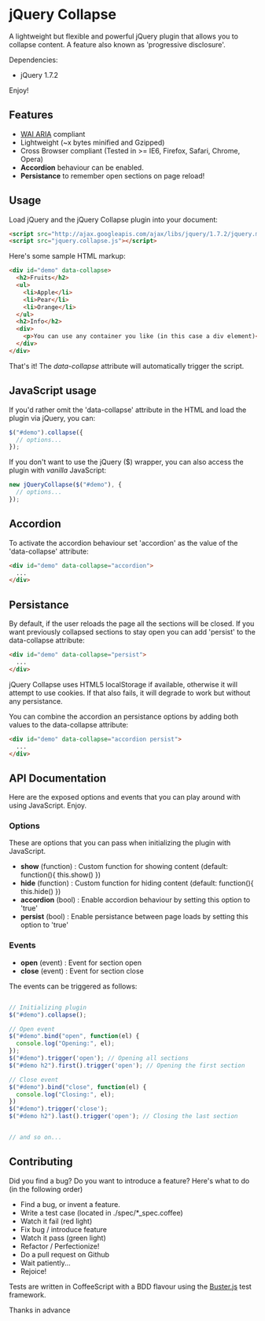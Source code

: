 # jQuery Collapse

A lightweight but flexible and powerful jQuery plugin that allows you to collapse content. A feature also
known as 'progressive disclosure'.

Dependencies:
- jQuery 1.7.2

Enjoy!


## Features

- [WAI ARIA](http://dev.opera.com/articles/view/introduction-to-wai-aria/) compliant
- Lightweight (~x bytes minified and Gzipped)
- Cross Browser compliant (Tested in >= IE6, Firefox, Safari, Chrome, Opera)
- **Accordion** behaviour can be enabled. 
- **Persistance** to remember open sections on page reload!


## Usage

Load jQuery and the jQuery Collapse plugin into your document:

```html
<script src="http://ajax.googleapis.com/ajax/libs/jquery/1.7.2/jquery.min.js"></script>
<script src="jquery.collapse.js"></script>
```

Here's some sample HTML markup:

```html
<div id="demo" data-collapse>
  <h2>Fruits</h2>
  <ul>
    <li>Apple</li>
    <li>Pear</li>
    <li>Orange</li>
  </ul>
  <h2>Info</h2>
  <div>
    <p>You can use any container you like (in this case a div element)</p>
  </div>
</div>
```

That's it! The *data-collapse* attribute will automatically trigger the script. 


## JavaScript usage

If you'd rather omit the 'data-collapse' attribute in the HTML and load the plugin via jQuery, you can:

```js
$("#demo").collapse({
  // options...
});
```

If you don't want to use the jQuery ($) wrapper, you can also access the
plugin with *vanilla* JavaScript:

```js
new jQueryCollapse($("#demo"), {
  // options...
});
```


## Accordion

To activate the accordion behaviour set 'accordion' as the value of the 'data-collapse' attribute:

```html
<div id="demo" data-collapse="accordion">
  ...
</div>
```


## Persistance

By default, if the user reloads the page all the sections will be closed. 
If you want previously collapsed sections to stay open you can add 'persist' to the data-collapse attribute:

```html
<div id="demo" data-collapse="persist">
  ...
</div>
```

jQuery Collapse uses HTML5 localStorage if available, otherwise it
will attempt to use cookies. If that also fails, it will degrade
to work but without any persistance.

You can combine the accordion an persistance options by adding
both values to the data-collapse attribute:

```html
<div id="demo" data-collapse="accordion persist">
  ...
</div>
```


## API Documentation

Here are the exposed options and events that you can play around with
using JavaScript. Enjoy.

### Options

These are options that you can pass when initializing
the plugin with JavaScript.

* **show** (function) : Custom function for showing content (default: function(){ this.show() })
* **hide** (function) : Custom function for hiding content (default: function(){ this.hide() })
* **accordion** (bool) : Enable accordion behaviour by setting this option to 'true'
* **persist** (bool) : Enable persistance between page loads by setting this option to 'true'

### Events

* **open** (event) : Event for section open 
* **close** (event) : Event for section close

The events can be triggered as follows:
```js

// Initializing plugin
$("#demo").collapse();

// Open event
$("#demo".bind("open", function(el) {
  console.log("Opening:", el);
});
$("#demo").trigger('open'); // Opening all sections
$("#demo h2").first().trigger('open'); // Opening the first section

// Close event
$("#demo").bind("close", function(el) {
  console.log("Closing:", el);
})
$("#demo").trigger('close');
$("#demo h2").last().trigger('open'); // Closing the last section


// and so on...
```


## Contributing

Did you find a bug? Do you want to introduce a feature? Here's what to do (in the following order)

* Find a bug, or invent a feature.
* Write a test case (located in ./spec/*_spec.coffee)
* Watch it fail (red light)
* Fix bug / introduce feature
* Watch it pass (green light)
* Refactor / Perfectionize!
* Do a pull request on Github
* Wait patiently...
* Rejoice!

Tests are written in CoffeeScript with a BDD flavour using the [Buster.js](http://busterjs.org/) test framework.

Thanks in advance

